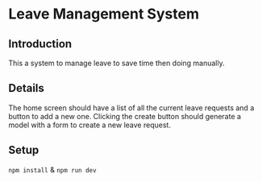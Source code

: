 # Leave Management System

## Introduction

This a system to manage leave to save time then doing manually.

## Details

The home screen should have a list of all the current leave requests and a button to add a new one. Clicking the create button should generate a model with a form to create a new leave request.

## Setup

`npm install` & `npm run dev`
